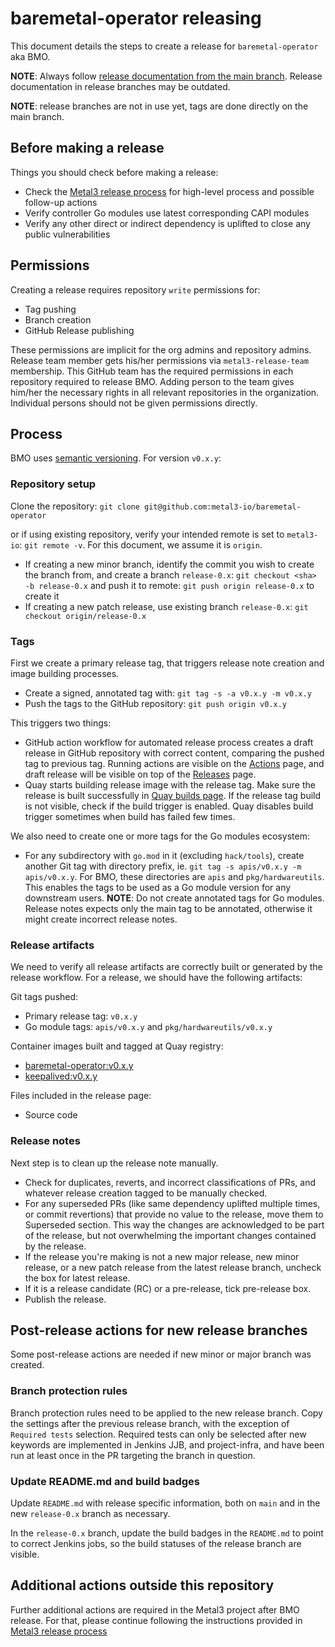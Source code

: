 # baremetal-operator releasing

This document details the steps to create a release for
`baremetal-operator` aka BMO.

**NOTE**: Always follow
[release documentation from the main branch](https://github.com/metal3-io/baremetal-operator/blob/main/docs/releasing.md).
Release documentation in release branches may be outdated.

**NOTE**: release branches are not in use yet, tags are done directly on the
main branch.

## Before making a release

Things you should check before making a release:

- Check the
  [Metal3 release process](https://github.com/metal3-io/metal3-docs/blob/main/processes/releasing.md)
  for high-level process and possible follow-up actions
- Verify controller Go modules use latest corresponding CAPI modules
- Verify any other direct or indirect dependency is uplifted to close any
  public vulnerabilities

## Permissions

Creating a release requires repository `write` permissions for:

- Tag pushing
- Branch creation
- GitHub Release publishing

These permissions are implicit for the org admins and repository admins.
Release team member gets his/her permissions via `metal3-release-team`
membership. This GitHub team has the required permissions in each repository
required to release BMO. Adding person to the team gives him/her the necessary
rights  in all relevant repositories in the organization. Individual persons
should not be given permissions directly.

## Process

BMO uses [semantic versioning](https://semver.org). For version `v0.x.y`:

### Repository setup

Clone the repository:
`git clone git@github.com:metal3-io/baremetal-operator`

or if using existing repository, verify your intended remote is set to
`metal3-io`: `git remote -v`. For this document, we assume it is `origin`.

- If creating a new minor branch, identify the commit you wish to create the
  branch from, and create a branch `release-0.x`:
  `git checkout <sha> -b release-0.x` and push it to remote:
  `git push origin release-0.x` to create it
- If creating a new patch release, use existing branch `release-0.x`:
  `git checkout origin/release-0.x`

### Tags

First we create a primary release tag, that triggers release note creation and
image building processes.

- Create a signed, annotated tag with: `git tag -s -a v0.x.y -m v0.x.y`
- Push the tags to the GitHub repository: `git push origin v0.x.y`

This triggers two things:

- GitHub action workflow for automated release process creates a draft release
  in GitHub repository with correct content, comparing the pushed tag to
  previous tag. Running actions are visible on the
  [Actions](https://github.com/metal3-io/baremetal-operator/actions) page, and
  draft release will be visible on top of the
  [Releases](https://github.com/metal3-io/baremetal-operator/releases) page.
- Quay starts building release image with the release tag. Make sure the
  release is built successfully in
  [Quay builds page](https://quay.io/repository/metal3-io/baremetal-operator?tab=builds).
  If the release tag build is not visible, check if the build trigger is
  enabled. Quay disables build trigger sometimes when build has failed few times.

We also need to create one or more tags for the Go modules ecosystem:

- For any subdirectory with `go.mod` in it (excluding `hack/tools`), create
  another Git tag with directory prefix, ie.
  `git tag -s apis/v0.x.y -m apis/v0.x.y`.
  For BMO, these directories are `apis` and `pkg/hardwareutils`. This enables
  the tags to be used as a Go module version for any downstream users.
  **NOTE**: Do not create annotated tags for Go modules. Release notes expects
  only the main tag to be annotated, otherwise it might create incorrect
  release notes.

### Release artifacts

We need to verify all release artifacts are correctly built or generated by
the release workflow. For a release, we should have the following artifacts:

Git tags pushed:

- Primary release tag: `v0.x.y`
- Go module tags: `apis/v0.x.y` and `pkg/hardwareutils/v0.x.y`

Container images built and tagged at Quay registry:

- [baremetal-operator:v0.x.y](https://quay.io/repository/metal3-io/baremetal-operator?tab=tags)
- [keepalived:v0.x.y](https://quay.io/repository/metal3-io/keepalived?tab=tags)

Files included in the release page:

- Source code

### Release notes

Next step is to clean up the release note manually.

- Check for duplicates, reverts, and incorrect classifications of PRs, and
  whatever release creation tagged to be manually checked.
- For any superseded PRs (like same dependency uplifted multiple times, or
  commit revertions) that provide no value to the release, move them to
  Superseded section. This way the changes are acknowledged to be part of the
  release, but not overwhelming the important changes contained by the release.
- If the release you're making is not a new major release, new minor release,
  or a new patch release from the latest release branch, uncheck the box for
  latest release.
- If it is a release candidate (RC) or a pre-release, tick pre-release box.
- Publish the release.

## Post-release actions for new release branches

Some post-release actions are needed if new minor or major branch was created.

### Branch protection rules

Branch protection rules need to be applied to the new release branch. Copy the
settings after the previous release branch, with the exception of
`Required tests` selection. Required tests can only be selected after new
keywords are implemented in Jenkins JJB, and project-infra, and have been run
at least once in the PR targeting the branch in question.

### Update README.md and build badges

Update `README.md` with release specific information, both on `main` and
in the new `release-0.x` branch as necessary.

<!-- No example PR yet. To be added when first release from branch is made
[Example](https://github.com/metal3-io/cluster-api-provider-metal3/pull/949) -->

In the `release-0.x` branch, update the build badges in the `README.md` to point
to correct Jenkins jobs, so the build statuses of the release branch are
visible.

<!-- No example PR yet. To be added when first release from branch is made
[Example](https://github.com/metal3-io/cluster-api-provider-metal3/pull/951) -->

## Additional actions outside this repository

Further additional actions are required in the Metal3 project after BMO
release. For that, please continue following the instructions provided in
[Metal3 release process](https://github.com/metal3-io/metal3-docs/blob/main/processes/releasing.md)
